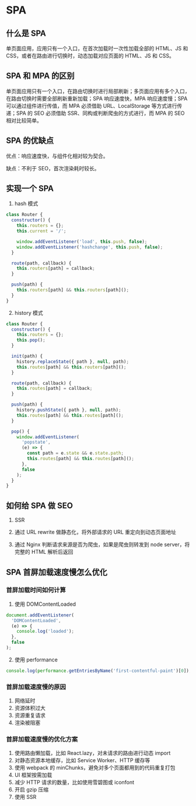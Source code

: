 # SPA

## 什么是 SPA

单页面应用，应用只有一个入口，在首次加载时一次性加载全部的 HTML、JS 和 CSS，或者在路由进行切换时，动态加载对应页面的 HTML、JS 和 CSS。

## SPA 和 MPA 的区别

单页面应用只有一个入口，在路由切换时进行局部刷新；多页面应用有多个入口，在路由切换时需要全部刷新重新加载；SPA 响应速度快，MPA 响应速度慢；SPA 可以通过组件进行传值，而 MPA 必须借助 URL、LocalStorage 等方式进行传递；SPA 的 SEO 必须借助 SSR、同构或判断爬虫的方式进行，而 MPA 的 SEO 相对比较简单。

## SPA 的优缺点

优点：响应速度快，与组件化相对较为契合。

缺点：不利于 SEO，首次渲染耗时较长。

## 实现一个 SPA

1. hash 模式

```javascript
class Router {
  constructor() {
    this.routers = {};
    this.current = '/';

    window.addEventListener('load', this.push, false);
    window.addEventListener('hashchange', this.push, false);
  }

  route(path, callback) {
    this.routers[path] = callback;
  }

  push(path) {
    this.routers[path] && this.routers[path]();
  }
}
```

2. history 模式

```javascript
class Router {
  constructor() {
    this.routers = {};
    this.pop();
  }

  init(path) {
    history.replaceState({ path }, null, path);
    this.routes[path] && this.routers[path]();
  }

  route(path, callback) {
    this.routes[path] = callback;
  }

  push(path) {
    history.pushState({ path }, null, path);
    this.routes[path] && this.routes[path]();
  }

  pop() {
    window.addEventListener(
      'popstate',
      (e) => {
        const path = e.state && e.state.path;
        this.routes[path] && this.routes[path]();
      },
      false
    );
  }
}
```

## 如何给 SPA 做 SEO

1. SSR

2. 通过 URL rewrite 做静态化，将外部请求的 URL 重定向到动态页面地址

3. 通过 Nginx 判断请求来源是否为爬虫，如果是爬虫则转发到 node server，将完整的 HTML 解析后返回

## SPA 首屏加载速度慢怎么优化

### 首屏加载时间如何计算

1. 使用 DOMContentLoaded

```javascript
document.addEventListener(
  'DOMContentLoaded',
  (e) => {
    console.log('loaded');
  },
  false
);
```

2. 使用 performance

```javascript
console.log(performance.getEntriesByName('first-contentful-paint')[0]);
```

### 首屏加载速度慢的原因

1. 网络延时
2. 资源体积过大
3. 资源重复请求
4. 渲染被阻塞

### 首屏加载速度慢的优化方案

1. 使用路由懒加载，比如 React.lazy，对未请求的路由进行动态 import
2. 对静态资源本地缓存，比如 Service Worker、HTTP 缓存等
3. 使用 webpack 的 minChunks，避免对多个页面都用到的代码重复打包
4. UI 框架按需加载
5. 减少 HTTP 请求的数量，比如使用雪碧图或 iconfont
6. 开启 gzip 压缩
7. 使用 SSR
